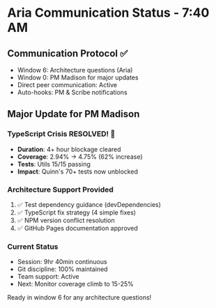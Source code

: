 # Aria Communication Status - 7:40 AM

## Communication Protocol ✅
- Window 6: Architecture questions (Aria)
- Window 0: PM Madison for major updates
- Direct peer communication: Active
- Auto-hooks: PM & Scribe notifications

## Major Update for PM Madison

### TypeScript Crisis RESOLVED! 🎉
- **Duration**: 4+ hour blockage cleared
- **Coverage**: 2.94% → 4.75% (62% increase)
- **Tests**: Utils 15/15 passing
- **Impact**: Quinn's 70+ tests now unblocked

### Architecture Support Provided
1. ✅ Test dependency guidance (devDependencies)
2. ✅ TypeScript fix strategy (4 simple fixes)
3. ✅ NPM version conflict resolution
4. ✅ GitHub Pages documentation approved

### Current Status
- Session: 9hr 40min continuous
- Git discipline: 100% maintained
- Team support: Active
- Next: Monitor coverage climb to 15-25%

Ready in window 6 for any architecture questions!